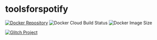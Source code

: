 # toolsforspotify
[![Docker Repository](https://img.shields.io/badge/docker-repository-099CEC?style=for-the-badge&logo=docker)](https://hub.docker.com/repository/docker/nailuj/toolsforspotify)
![Docker Cloud Build Status](https://img.shields.io/docker/cloud/build/nailuj/toolsforspotify?style=for-the-badge) ![Docker Image Size](https://img.shields.io/docker/image-size/nailuj/toolsforspotify?sort=semver&style=for-the-badge)

[![Glitch Project](https://img.shields.io/badge/view%20me%20on-glitch-C454FF?style=for-the-badge&logo=glitch)](https://glitch.com/~toolsforspotify)
